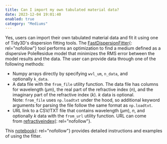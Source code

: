 ```yaml
---
title: Can I import my own tabulated material data?
date: 2023-12-04 19:01:40
enabled: true
category: "Mediums"
---
```

Yes, users can import their own tabulated material data and fit it using one of Tidy3D's dispersion fitting tools. The [FastDispersionFitter](https://docs.flexcompute.com/projects/tidy3d/en/latest/api/_autosummary/tidy3d.plugins.dispersion.FastDispersionFitter.html){: rel="nofollow"}&nbsp;tool performs an optimization to find a medium defined as a dispersive PoleResidue model that minimizes the RMS error between the model results and the data. The user can provide data through one of the following methods:

* Numpy arrays directly by specifying&nbsp;`wvl_um`,&nbsp;`n_data`, and optionally&nbsp;`k_data`.
* A data file with the&nbsp;`from_file`&nbsp;utility function. The data file has columns for wavelength ($μm$), the real part of the refractive index ($n$), and the imaginary part of the refractive index ($k$).&nbsp;$k$&nbsp;data is optional. Note:&nbsp;`from_file`&nbsp;uses&nbsp;`np.loadtxt`&nbsp;under the hood, so additional keyword arguments for parsing the file follow the same format as&nbsp;`np.loadtxt`.
* URL link to a CSV/TXT file that contains wavelength ($μm$),&nbsp;$n$, and optionally&nbsp;$k$&nbsp;data with the&nbsp;`from_url`&nbsp;utility function. URL can come from&nbsp;[refractiveindex](https://refractiveindex.info/){: rel="nofollow"}.

This&nbsp;[notebook](https://docs.flexcompute.com/projects/tidy3d/en/stable/notebooks/Fitting.html){: rel="nofollow"}&nbsp;provides detailed instructions and examples of using the fitter.
